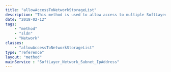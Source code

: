 ```yaml
---
title: "allowAccessToNetworkStorageList"
description: "This method is used to allow access to multiple SoftLayer_Network_Storage volumes that support host- or network-level access control. "
date: "2018-02-12"
tags:
    - "method"
    - "sldn"
    - "Network"
classes:
    - "allowAccessToNetworkStorageList"
type: "reference"
layout: "method"
mainService : "SoftLayer_Network_Subnet_IpAddress"
---
```

